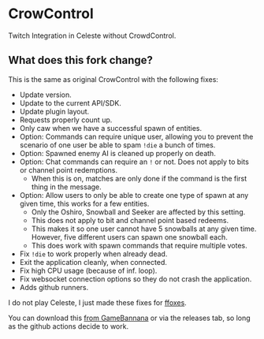 # CrowControl

Twitch Integration in Celeste without CrowdControl.

## What does this fork change?

This is the same as original CrowControl with the following fixes:

* Update version.
* Update to the current API/SDK.
* Update plugin layout.
* Requests properly count up.
* Only caw when we have a successful spawn of entities.
* Option: Commands can require unique user, allowing you to prevent the scenario of one user be able to spam `!die` a bunch of times.
* Option: Spawned enemy AI is cleaned up properly on death.
* Option: Chat commands can require an `!` or not. Does not apply to bits or channel point redemptions.
  * When this is on, matches are only done if the command is the first thing in the message.
* Option: Allow users to only be able to create one type of spawn at any given time, this works for a few entities.
  * Only the Oshiro, Snowball and Seeker are affected by this setting.
  * This does not apply to bit and channel point based redeems.
  * This makes it so one user cannot have 5 snowballs at any given time. However, five different users can spawn one snowball each.
  * This does work with spawn commands that require multiple votes.
* Fix `!die` to work properly when already dead.
* Exit the application cleanly, when connected.
* Fix high CPU usage (because of inf. loop).
* Fix websocket connection options so they do not crash the application.
* Adds github runners.

I do not play Celeste, I just made these fixes for [ffoxes](https://twitch.tv/ffoxes).

You can download this [from GameBannana](https://gamebanana.com/tools/6741) or via the releases tab, so long as the github actions decide to work.
